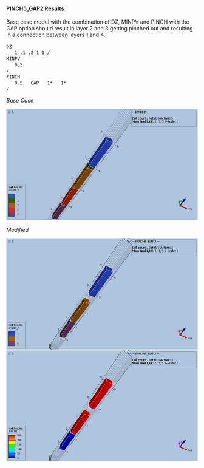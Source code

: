 #### PINCH5_GAP2 Results
Base case model with the combination of DZ, MINPV and PINCH with the GAP option should result in layer 2
and 3 getting pinched out and resulting in a connection between layers 1 and 4.
```
DZ
   1 .1 .2 1 1 /
MINPV
   0.5
/
PINCH
   0.5   GAP   1*   1*
/
```

_Base Case_

![](REF/PINCH05_INDEX.png)

_Modified_

![](REF/PINCH05_GAP2_INDEX.png)
![](REF/PINCH05_GAP2_TRANZ.png)
